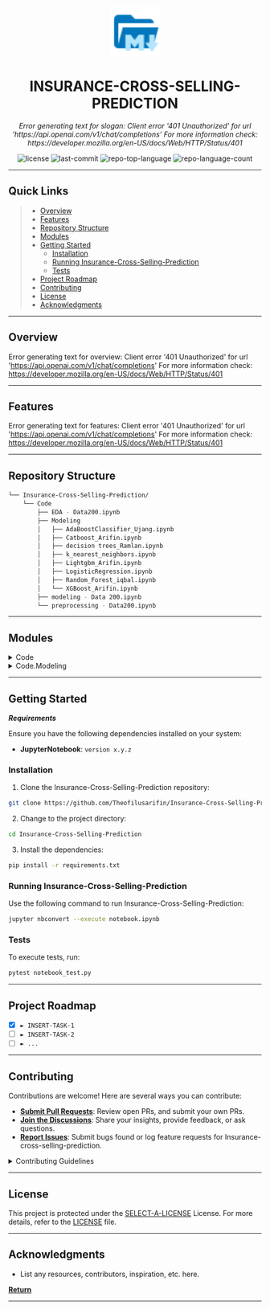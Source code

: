 <p align="center">
  <img src="https://raw.githubusercontent.com/PKief/vscode-material-icon-theme/ec559a9f6bfd399b82bb44393651661b08aaf7ba/icons/folder-markdown-open.svg" width="100" />
</p>
<p align="center">
    <h1 align="center">INSURANCE-CROSS-SELLING-PREDICTION</h1>
</p>
<p align="center">
    <em>Error generating text for slogan: Client error '401 Unauthorized' for url 'https://api.openai.com/v1/chat/completions'
For more information check: https://developer.mozilla.org/en-US/docs/Web/HTTP/Status/401</em>
</p>
<p align="center">
	<img src="https://img.shields.io/github/license/Theofilusarifin/Insurance-Cross-Selling-Prediction?style=default&color=0080ff" alt="license">
	<img src="https://img.shields.io/github/last-commit/Theofilusarifin/Insurance-Cross-Selling-Prediction?style=default&color=0080ff" alt="last-commit">
	<img src="https://img.shields.io/github/languages/top/Theofilusarifin/Insurance-Cross-Selling-Prediction?style=default&color=0080ff" alt="repo-top-language">
	<img src="https://img.shields.io/github/languages/count/Theofilusarifin/Insurance-Cross-Selling-Prediction?style=default&color=0080ff" alt="repo-language-count">
<p>
<p align="center">
	<!-- default option, no dependency badges. -->
</p>
<hr>

##  Quick Links

> - [ Overview](#-overview)
> - [ Features](#-features)
> - [ Repository Structure](#-repository-structure)
> - [ Modules](#-modules)
> - [ Getting Started](#-getting-started)
>   - [ Installation](#-installation)
>   - [ Running Insurance-Cross-Selling-Prediction](#-running-Insurance-Cross-Selling-Prediction)
>   - [ Tests](#-tests)
> - [ Project Roadmap](#-project-roadmap)
> - [ Contributing](#-contributing)
> - [ License](#-license)
> - [ Acknowledgments](#-acknowledgments)

---

##  Overview

Error generating text for overview: Client error '401 Unauthorized' for url 'https://api.openai.com/v1/chat/completions'
For more information check: https://developer.mozilla.org/en-US/docs/Web/HTTP/Status/401

---

##  Features

Error generating text for features: Client error '401 Unauthorized' for url 'https://api.openai.com/v1/chat/completions'
For more information check: https://developer.mozilla.org/en-US/docs/Web/HTTP/Status/401

---

##  Repository Structure

```sh
└── Insurance-Cross-Selling-Prediction/
    └── Code
        ├── EDA - Data200.ipynb
        ├── Modeling
        │   ├── AdaBoostClassifier_Ujang.ipynb
        │   ├── Catboost_Arifin.ipynb
        │   ├── decision trees_Ramlan.ipynb
        │   ├── k_nearest_neighbors.ipynb
        │   ├── Lightgbm_Arifin.ipynb
        │   ├── LogisticRegression.ipynb
        │   ├── Random_Forest_iqbal.ipynb
        │   └── XGBoost_Arifin.ipynb
        ├── modeling - Data 200.ipynb
        └── preprocessing - Data200.ipynb
```

---

##  Modules

<details closed><summary>Code</summary>

| File                                                                                                                                                  | Summary                                                                                                                                                                                                                                     |
| ---                                                                                                                                                   | ---                                                                                                                                                                                                                                         |
| [EDA - Data200.ipynb](https://github.com/Theofilusarifin/Insurance-Cross-Selling-Prediction/blob/master/Code\EDA - Data200.ipynb)                     | Error generating text for Code\EDA - Data200.ipynb: Client error '401 Unauthorized' for url 'https://api.openai.com/v1/chat/completions'
For more information check: https://developer.mozilla.org/en-US/docs/Web/HTTP/Status/401           |
| [modeling - Data 200.ipynb](https://github.com/Theofilusarifin/Insurance-Cross-Selling-Prediction/blob/master/Code\modeling - Data 200.ipynb)         | Error generating text for Code\modeling - Data 200.ipynb: Client error '401 Unauthorized' for url 'https://api.openai.com/v1/chat/completions'
For more information check: https://developer.mozilla.org/en-US/docs/Web/HTTP/Status/401     |
| [preprocessing - Data200.ipynb](https://github.com/Theofilusarifin/Insurance-Cross-Selling-Prediction/blob/master/Code\preprocessing - Data200.ipynb) | Error generating text for Code\preprocessing - Data200.ipynb: Client error '401 Unauthorized' for url 'https://api.openai.com/v1/chat/completions'
For more information check: https://developer.mozilla.org/en-US/docs/Web/HTTP/Status/401 |

</details>

<details closed><summary>Code.Modeling</summary>

| File                                                                                                                                                             | Summary                                                                                                                                                                                                                                               |
| ---                                                                                                                                                              | ---                                                                                                                                                                                                                                                   |
| [AdaBoostClassifier_Ujang.ipynb](https://github.com/Theofilusarifin/Insurance-Cross-Selling-Prediction/blob/master/Code\Modeling\AdaBoostClassifier_Ujang.ipynb) | Error generating text for Code\Modeling\AdaBoostClassifier_Ujang.ipynb: Client error '401 Unauthorized' for url 'https://api.openai.com/v1/chat/completions'
For more information check: https://developer.mozilla.org/en-US/docs/Web/HTTP/Status/401 |
| [Catboost_Arifin.ipynb](https://github.com/Theofilusarifin/Insurance-Cross-Selling-Prediction/blob/master/Code\Modeling\Catboost_Arifin.ipynb)                   | Error generating text for Code\Modeling\Catboost_Arifin.ipynb: Client error '401 Unauthorized' for url 'https://api.openai.com/v1/chat/completions'
For more information check: https://developer.mozilla.org/en-US/docs/Web/HTTP/Status/401          |
| [decision trees_Ramlan.ipynb](https://github.com/Theofilusarifin/Insurance-Cross-Selling-Prediction/blob/master/Code\Modeling\decision trees_Ramlan.ipynb)       | Error generating text for Code\Modeling\decision trees_Ramlan.ipynb: Client error '401 Unauthorized' for url 'https://api.openai.com/v1/chat/completions'
For more information check: https://developer.mozilla.org/en-US/docs/Web/HTTP/Status/401    |
| [k_nearest_neighbors.ipynb](https://github.com/Theofilusarifin/Insurance-Cross-Selling-Prediction/blob/master/Code\Modeling\k_nearest_neighbors.ipynb)           | Error generating text for Code\Modeling\k_nearest_neighbors.ipynb: Client error '401 Unauthorized' for url 'https://api.openai.com/v1/chat/completions'
For more information check: https://developer.mozilla.org/en-US/docs/Web/HTTP/Status/401      |
| [Lightgbm_Arifin.ipynb](https://github.com/Theofilusarifin/Insurance-Cross-Selling-Prediction/blob/master/Code\Modeling\Lightgbm_Arifin.ipynb)                   | Error generating text for Code\Modeling\Lightgbm_Arifin.ipynb: Client error '401 Unauthorized' for url 'https://api.openai.com/v1/chat/completions'
For more information check: https://developer.mozilla.org/en-US/docs/Web/HTTP/Status/401          |
| [LogisticRegression.ipynb](https://github.com/Theofilusarifin/Insurance-Cross-Selling-Prediction/blob/master/Code\Modeling\LogisticRegression.ipynb)             | Error generating text for Code\Modeling\LogisticRegression.ipynb: Client error '401 Unauthorized' for url 'https://api.openai.com/v1/chat/completions'
For more information check: https://developer.mozilla.org/en-US/docs/Web/HTTP/Status/401       |
| [Random_Forest_iqbal.ipynb](https://github.com/Theofilusarifin/Insurance-Cross-Selling-Prediction/blob/master/Code\Modeling\Random_Forest_iqbal.ipynb)           | Error generating text for Code\Modeling\Random_Forest_iqbal.ipynb: Client error '401 Unauthorized' for url 'https://api.openai.com/v1/chat/completions'
For more information check: https://developer.mozilla.org/en-US/docs/Web/HTTP/Status/401      |
| [XGBoost_Arifin.ipynb](https://github.com/Theofilusarifin/Insurance-Cross-Selling-Prediction/blob/master/Code\Modeling\XGBoost_Arifin.ipynb)                     | Error generating text for Code\Modeling\XGBoost_Arifin.ipynb: Client error '401 Unauthorized' for url 'https://api.openai.com/v1/chat/completions'
For more information check: https://developer.mozilla.org/en-US/docs/Web/HTTP/Status/401           |

</details>

---

##  Getting Started

***Requirements***

Ensure you have the following dependencies installed on your system:

* **JupyterNotebook**: `version x.y.z`

###  Installation

1. Clone the Insurance-Cross-Selling-Prediction repository:

```sh
git clone https://github.com/Theofilusarifin/Insurance-Cross-Selling-Prediction
```

2. Change to the project directory:

```sh
cd Insurance-Cross-Selling-Prediction
```

3. Install the dependencies:

```sh
pip install -r requirements.txt
```

###  Running Insurance-Cross-Selling-Prediction

Use the following command to run Insurance-Cross-Selling-Prediction:

```sh
jupyter nbconvert --execute notebook.ipynb
```

###  Tests

To execute tests, run:

```sh
pytest notebook_test.py
```

---

##  Project Roadmap

- [X] `► INSERT-TASK-1`
- [ ] `► INSERT-TASK-2`
- [ ] `► ...`

---

##  Contributing

Contributions are welcome! Here are several ways you can contribute:

- **[Submit Pull Requests](https://github/Theofilusarifin/Insurance-Cross-Selling-Prediction/blob/main/CONTRIBUTING.md)**: Review open PRs, and submit your own PRs.
- **[Join the Discussions](https://github/Theofilusarifin/Insurance-Cross-Selling-Prediction/discussions)**: Share your insights, provide feedback, or ask questions.
- **[Report Issues](https://github/Theofilusarifin/Insurance-Cross-Selling-Prediction/issues)**: Submit bugs found or log feature requests for Insurance-cross-selling-prediction.

<details closed>
    <summary>Contributing Guidelines</summary>

1. **Fork the Repository**: Start by forking the project repository to your GitHub account.
2. **Clone Locally**: Clone the forked repository to your local machine using a Git client.
   ```sh
   git clone https://github.com/Theofilusarifin/Insurance-Cross-Selling-Prediction
   ```
3. **Create a New Branch**: Always work on a new branch, giving it a descriptive name.
   ```sh
   git checkout -b new-feature-x
   ```
4. **Make Your Changes**: Develop and test your changes locally.
5. **Commit Your Changes**: Commit with a clear message describing your updates.
   ```sh
   git commit -m 'Implemented new feature x.'
   ```
6. **Push to GitHub**: Push the changes to your forked repository.
   ```sh
   git push origin new-feature-x
   ```
7. **Submit a Pull Request**: Create a PR against the original project repository. Clearly describe the changes and their motivations.

Once your PR is reviewed and approved, it will be merged into the main branch.

</details>

---

##  License

This project is protected under the [SELECT-A-LICENSE](https://choosealicense.com/licenses) License. For more details, refer to the [LICENSE](https://choosealicense.com/licenses/) file.

---

##  Acknowledgments

- List any resources, contributors, inspiration, etc. here.

[**Return**](#-quick-links)

---
